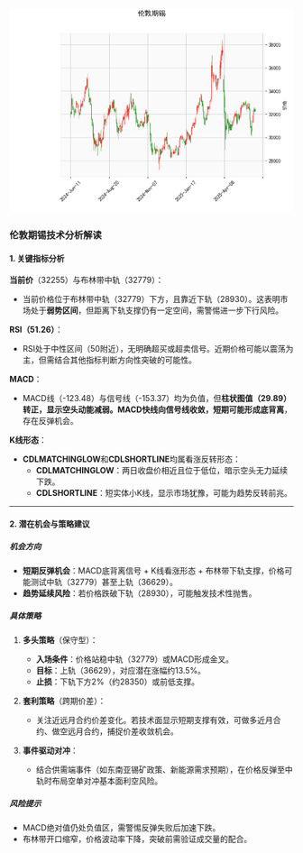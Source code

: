 ![图](stan.png)



### 伦敦期锡技术分析解读

#### 1. 关键指标分析
**当前价**（32255）与布林带中轨（32779）：
- 当前价格位于布林带中轨（32779）下方，且靠近下轨（28930）。这表明市场处于**弱势区间**，但距离下轨支撑仍有一定空间，需警惕进一步下行风险。

**RSI（51.26）**：
- RSI处于中性区间（50附近），无明确超买或超卖信号。近期价格可能以震荡为主，但需结合其他指标判断方向性突破的可能性。

**MACD**：
- MACD线（-123.48）与信号线（-153.37）均为负值，但**柱状图值（29.89）**转正，显示空头动能减弱。MACD快线向信号线收敛，短期可能形成**底背离**，存在反弹机会。

**K线形态**：
- **CDLMATCHINGLOW**和**CDLSHORTLINE**均属看涨反转形态：
  - **CDLMATCHINGLOW**：两日收盘价相近且位于低位，暗示空头无力延续下跌。
  - **CDLSHORTLINE**：短实体小K线，显示市场犹豫，可能为趋势反转前兆。

---

#### 2. 潜在机会与策略建议

##### 机会方向
- **短期反弹机会**：MACD底背离信号 + K线看涨形态 + 布林带下轨支撑，价格可能测试中轨（32779）甚至上轨（36629）。
- **趋势延续风险**：若价格跌破下轨（28930），可能触发技术性抛售。

##### 具体策略
1. **多头策略**（保守型）：
   - **入场条件**：价格站稳中轨（32779）或MACD形成金叉。
   - **目标**：上轨（36629），对应潜在涨幅约13.5%。
   - **止损**：下轨下方2%（约28350）或前低支撑。

2. **套利策略**（跨期价差）：
   - 关注近远月合约价差变化。若技术面显示短期支撑有效，可做多近月合约、做空远月合约，捕捉价差收敛机会。

3. **事件驱动对冲**：
   - 结合供需端事件（如东南亚锡矿政策、新能源需求预期），在价格反弹至中轨时布局空单对冲基本面利空风险。

##### 风险提示
- MACD绝对值仍处负值区，需警惕反弹失败后加速下跌。
- 布林带开口缩窄，价格波动率下降，突破前需验证成交量的配合。